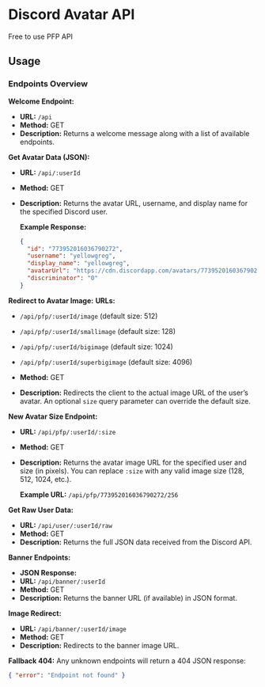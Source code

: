 # Discord Avatar API

Free to use PFP API

## Usage

### Endpoints Overview

 **Welcome Endpoint:**
- **URL:** `/api`
- **Method:** GET
- **Description:** Returns a welcome message along with a list of available endpoints.

 **Get Avatar Data (JSON):**
- **URL:** `/api/:userId`
- **Method:** GET
- **Description:** Returns the avatar URL, username, and display name for the specified Discord user.

  **Example Response:**

  ```json
  {
    "id": "773952016036790272",
    "username": "yellowgreg",
    "display_name": "yellowgreg",
    "avatarUrl": "https://cdn.discordapp.com/avatars/773952016036790272/b34cae8e284c60807c1b880f52b988d8.png?size=512",
    "discriminator": "0"
  }
  ```

 **Redirect to Avatar Image:**
  **URLs:**

  - `/api/pfp/:userId/image` (default size: 512)
  - `/api/pfp/:userId/smallimage` (default size: 128)
  - `/api/pfp/:userId/bigimage` (default size: 1024)
  - `/api/pfp/:userId/superbigimage` (default size: 4096)
    
   - **Method:** GET
   - **Description:** Redirects the client to the actual image URL of the user’s avatar. An optional `size` query parameter can override the default size.

 **New Avatar Size Endpoint:**
- **URL:** `/api/pfp/:userId/:size`
- **Method:** GET
- **Description:** Returns the avatar image URL for the specified user and size (in pixels). You can replace `:size` with any valid image size (128, 512, 1024, etc.).

  **Example URL:** `/api/pfp/773952016036790272/256`

 **Get Raw User Data:**
 - **URL:** `/api/user/:userId/raw`
 - **Method:** GET
 - **Description:** Returns the full JSON data received from the Discord API.

 **Banner Endpoints:**
 - **JSON Response:**
 - **URL:** `/api/banner/:userId`
 - **Method:** GET
 - **Description:** Returns the banner URL (if available) in JSON format.

  **Image Redirect:**
 - **URL:** `/api/banner/:userId/image`
 - **Method:** GET
 - **Description:** Redirects to the banner image URL.

 **Fallback 404:**
  Any unknown endpoints will return a 404 JSON response:

  ```json
  { "error": "Endpoint not found" }
  ```

